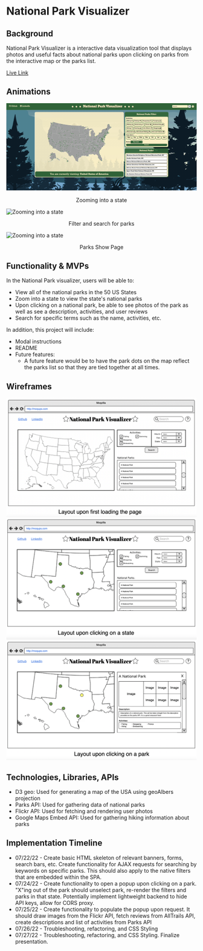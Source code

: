 # National Park Visualizer

## Background

National Park Visualizer is a interactive data visualization tool that displays photos and useful facts about national parks upon clicking on parks from the interactive map or the parks list. 

[Live Link](https://jeahounghong.github.io/JS-Project-National-Park-Visualizer/)

<!-- I decided to create a national park visualizer in the hopes of creating a tool that someone like myself could see using. I visited my first national park in the summer of 2020 and found national parks to be a great contrast to the NYC environment I was raised in. The national parks are definitely national treasures and I wanted to create a single page app that could house all of the pertinent info and snapshots. The goal was to create an application where one can click around, see what different parks have to offer, and even filter for specific activities each park offers.

Luckily, the National Parks Service API proved to be an amazing resource with pretty much all of the relevant information I could want. I decided to combine it with D3 geo for map visualization as well as the AllTrails API and Flickr API for peripheral information. -->

## Animations
![Zooming into a state](/assets/stateZoom.gif?raw=true)
<p align="center">Zooming into a state<p>


![Zooming into a state](/assets/searchParks.gif?raw=true)
<p align="center">Filter and search for parks<p>

![Zooming into a state](/assets/parkShowPage.gif?raw=true)
<p align="center">Parks Show Page<p>




## Functionality & MVPs
In the National Park visualizer, users will be able to:
- View all of the national parks in the 50 US States
- Zoom into a state to view the state's national parks
- Upon clicking on a national park, be able to see photos of the park as well as see a description, activities, and user reviews
- Search for specific terms such as the name, activities, etc.

In addition, this project will include:
- Modal instructions
- README
- Future features:
    - A future feature would be to have the park dots on the map reflect the parks list so that they are tied together at all times. 

## Wireframes
![Layout upon first loading the page](/wireframes/wireframe_1.png?raw=true)
![Layout upon clicking on a state](/wireframes/wireframe_2.png?raw=true)
![Layout upon clicking on a park](/wireframes/wireframe_3.png?raw=true)

## Technologies, Libraries, APIs
- D3 geo: Used for generating a map of the USA using geoAlbers projection
- Parks API: Used for gathering data of national parks
- Flickr API: Used for fetching and rendering user photos 
- Google Maps Embed API: Used for gathering hiking information about parks

## Implementation Timeline
- 07/22/22 - Create basic HTML skeleton of relevant banners, forms, search bars, etc. Create functionality for AJAX requests for searching by keywords on specific parks. This should also apply to the native filters that are embedded within the SPA.
- 07/24/22 - Create functionality to open a popup upon clicking on a park. "X"ing out of the park should unselect park, re-render the filters and parks in that state. Potentially implement lightweight backend to hide API keys, allow for CORS proxy.
- 07/25/22 - Create functionality to populate the popup upon request. It should draw images from the Flickr API, fetch reviews from AllTrails API, create descriptions and list of activities from Parks API
- 07/26/22 - Troubleshooting, refactoring, and CSS Styling
- 07/27/22 - Troubleshooting, refactoring, and CSS Styling. Finalize presentation.
